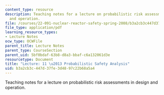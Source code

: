 ```yaml
---
content_type: resource
description: Teaching notes for a lecture on probabilistic risk assessments in design
  and operation.
file: /courses/22-091-nuclear-reactor-safety-spring-2008/b3a2cb3c447d37fe3d4897c22b68a5a4_MIT22_091S08_lec11note.pdf
file_type: application/pdf
learning_resource_types:
- Lecture Notes
ocw_type: OCWFile
parent_title: Lecture Notes
parent_type: CourseSection
parent_uid: 5bf0bdaf-63b8-d8a3-bbaf-c6a132061d3e
resourcetype: Document
title: "Lecture: 11 \u2013 Probabilistic Safety Analysis"
uid: b3a2cb3c-447d-37fe-3d48-97c22b68a5a4
---
```

Teaching notes for a lecture on probabilistic risk assessments in design and operation.

